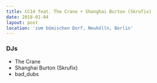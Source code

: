 ```yaml
---
title: CC14 feat. The Crane + Shanghai Burton (Skrufix)
date: 2018-01-04
layout: post
location: 'zum bömischen Dorf, Neukölln, Berlin' 
---
```


### DJs
- The Crane
- Shanghai Burton (Skrufix)
- bad_dubs
